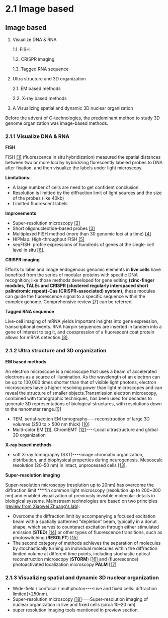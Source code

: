 # 2.1 Image based

## Image based

1. Visualize DNA & RNA  


    1.1. FISH  


    1.2. CRISPR imaging  


    1.3. Tagged RNA sequence  

2. Ultra structure and 3D organization  


    2.1. EM based methods  


    2.2. X-ray based methods  

3. A Visualizing spatial and dynamic 3D nuclear organization 

Before the advent of C-technologies, the predominant method to study 3D genome organization was image-based methods.

### 2.1.1 Visualize DNA & RNA

**FISH**

FISH [\[1\]](http://www.pnas.org/content/pnas/79/14/4381.full.pdf) \(fluorescence in situ hybridization\) measured the spatial distances between two or more loci by hybridizing flurescently labeled probes to DNA after fixation, and then visualize the labels under light microscopy.

**Limitations**:

* A large number of cells are need to get confident conclusion
* Resolution is limitted by the diffraction limit of light sources and the size of the probes \(like 40kb\)
* Limitted fluorescent labels

**Improvements**:

* Super-resolution microscopy [\[2\]](https://www.ncbi.nlm.nih.gov/pubmed/25896023)
* Short oligonucleotide-based probes [\[3\]](https://www.ncbi.nlm.nih.gov/pmc/articles/PMC3928790/)
* Multiplexed FISH method \(more than 30 genomic loci at a time\) [\[4\]](http://science.sciencemag.org/content/353/6299/598)
* HIPMap: High-throughput FISH [\[5\]](https://doi.org/10.1016/j.cell.2015.07.035)
* seqFISH: profile expressions of hundreds of genes at the single-cell level in situ [\[6\]](https://www.cell.com/neuron/abstract/S0896-6273%2817%2930409-9).

**CRISPR imaging**

Efforts to label and image endogenous genomic elements in **live cells** have benefited from the series of modular proteins with specific DNA recognition; like those methods developed for gene editing **\(zinc-finger modules, TALEs and CRISPR \(clustered regularly interspaced short palindromic repeat\)-Cas \(CRISPR-associated\) system\)**, these modules can guide the fluorescence signal to a specific sequence within the complex genome. Comprehensive review [\[7\]](https://www.annualreviews.org/doi/abs/10.1146/annurev-biophys-062215-010830) can be referred.

**Tagged RNA sequence**

Live-cell imaging of mRNA yields important insights into gene expression, transcriptional events. RNA hairpin sequences are inserted in tandem into a gene of interest to tag it, and coexpression of a fluorescent coat protein allows for mRNA detection [\[8\]](https://www.nature.com/articles/nmeth.2305).

### 2.1.2 Ultra structure and 3D organization

**EM based methods**

An electron microscope is a microscope that uses a beam of accelerated electrons as a source of illumination. As the wavelength of an electron can be up to 100,000 times shorter than that of visible light photons, electron microscopes have a higher resolving power than light microscopes and can reveal the structure of smaller objects.Transmission electron microscopy, combined with tomographic techniques, has been used for decades to generate 3D representations of biological structures, with resolutions down to the nanometer range.[\[9\]](https://www.cambridge.org/core/journals/microscopy-and-microanalysis/article/automated-procedures-for-the-alignment-and-reconstruction-of-multiple-tilt-electron-microscopic-tomography-data/ABB22F2BA4FF6E5E3E47109C58C745F0)

* TEM, serial-section EM tomography----reconstruction of large 3D volumes \(250 to &gt; 500 nm thick\) [\[10\]](https://www.sciencedirect.com/science/article/pii/S1053811984710081)
* Multi-color EM [\[11\]](https://www.sciencedirect.com/science/article/pii/S2451945616303579), ChromEMT [\[12\]](http://science.sciencemag.org/content/357/6349/eaag0025)----Local ultrastructure and global 3D organization

**X-ray based methods**

* soft X-ray tomography \(SXT\)----image chromatin organization, distribution, and biophysical properties during neurogenesis. Mesoscale resolution \(20–50 nm\) in intact, unprocessed cells [\[13\]](https://www.sciencedirect.com/science/article/pii/S2211124716314802?via%3Dihub).

**Super-resolution imaging**

Super-resolution microscopy \(resolution up to 20nm\) has overcome the diffraction limit ****in common light microscopy \(resolution up to 200~300 nm\) and enabled visualization of previously invisible molecular details in biological systems. Mainstream technologies are based on two principles \([review from Xiaowei Zhuang's lab](http://science.sciencemag.org/content/361/6405/880)\):

* Overcome the diffraction limit by accompanying a focused excitation beam with a spatially patterned “depletion” beam, typically in a donut shape, which serves to counteract excitation through either stimulated emission \(**STED**\) [\[14\]](https://www.osapublishing.org/abstract.cfm?uri=ol-19-11-780) or other types of fluorescence transitions, such as photoswitching \(**RESOLFT**\) [\[15\]](http://www.pnas.org/content/102/49/17565).
* The second category of methods achieves the separation of molecules by stochastically turning on individual molecules within the diffraction limited volume at different time points, including stochastic optical reconstruction microscopy \(**STORM**\) [\[16\] ](https://www.nature.com/articles/nmeth929)and \(fluorescence\) photoactivated localization microscopy **PALM** [\[17\]](http://science.sciencemag.org/content/313/5793/1642)

### 2.1.3 Visualizing spatial and dynamic 3D nuclear organization

* Wide-field / confocal / multiphoton----Live and fixed cells: diffraction limited\(&gt;250nm\).
* Super-resolution microscopy [\[18\]](https://www.ncbi.nlm.nih.gov/pubmed/23845946)----Super-resolution imaging of nuclear organization in live and fixed cells \(circa 10–20 nm\)
* super resolution imaging tools mentioned in preview section. 



